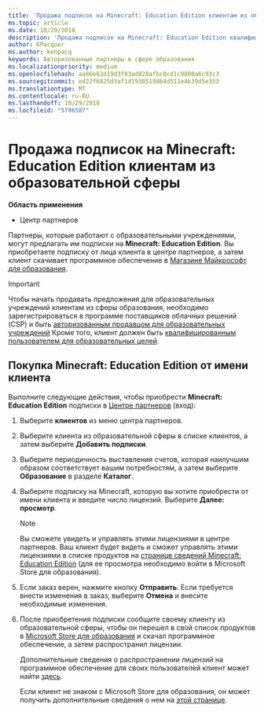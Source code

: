 ```yaml
---
title: 'Продажа подписок на Minecraft: Education Edition клиентам из образовательной сферы'
ms.topic: article
ms.date: 10/29/2018
description: 'Продажа подписок на Minecraft: Education Edition квалифицированным клиентам из образовательной сферы.'
author: KPacquer
ms.author: kenpacq
keywords: Авторизованные партнеры в сфере образования
ms.localizationpriority: medium
ms.openlocfilehash: aa86e62d19d3f83ad828afbc8cd1c9880a6c93c3
ms.sourcegitcommit: ed22f6825d3af1d19385198b4d511e4b39d5e353
ms.translationtype: MT
ms.contentlocale: ru-RU
ms.lasthandoff: 10/29/2018
ms.locfileid: "5796587"
---
```

# <a name="sell-minecraft-education-edition-subscriptions-to-education-customers"></a>Продажа подписок на Minecraft: Education Edition клиентам из образовательной сферы

**Область применения**

-  Центр партнеров

Партнеры, которые работают с образовательными учреждениями, могут предлагать им подписки на **Minecraft: Education Edition**. Вы приобретаете подписку от лица клиента в центре партнеров, а затем клиент скачивает программное обеспечение в [Магазине Майкрософт для образования](https://educationstore.microsoft.com). 

>[!IMPORTANT]
>Чтобы начать продавать предложения для образовательных учреждений клиентам из сферы образования, необходимо зарегистрироваться в программе поставщиков облачных решений (CSP) и быть [авторизованным продавцом для образовательных учреждений](https://www.mepn.com) Кроме того, клиент должен быть [квалифицированным пользователем для образовательных целей](http://www.microsoftvolumelicensing.com/DocumentSearch.aspx?Mode=3&DocumentTypeId=7).  

 
## <a name="buy-minecraft-education-edition-on-behalf-of-your-customer"></a>Покупка **Minecraft: Education Edition** от имени клиента

Выполните следующие действия, чтобы приобрести **Minecraft: Education Edition** подписки в [Центре партнеров](https://partnercenter.microsoft.com/pcv/dashboard/overview
) (вход):

  1.  Выберите **клиентов** из меню центра партнеров.
  
  2.  Выберите клиента из образовательной сферы в списке клиентов, а затем выберите **Добавить подписки**.
  
  3.  Выберите периодичность выставления счетов, которая наилучшим образом соответствует вашим потребностям, а затем выберите **Образование** в разделе **Каталог**.

  4.  Выберите подписку на Minecraft, которую вы хотите приобрести от имени клиента и введите число лицензий. Выберите **Далее: просмотр**.

      >[!NOTE]
      >Вы сможете увидеть и управлять этими лицензиями в центре партнеров. Ваш клиент будет видеть и сможет управлять этими лицензиями в списке продуктов на [странице сведений Minecraft: Education Edition](https://educationstore.microsoft.com/en-us/store/details/minecraft-education-edition/9nblggh4r2r6) (для ее просмотра необходимо войти в Microsoft Store для образования). 

  5.  Если заказ верен, нажмите кнопку **Отправить**. Если требуется внести изменения в заказ, выберите **Отмена** и внесите необходимые изменения.   

  6.  После приобретения подписки сообщите своему клиенту из образовательной сферы, чтобы он перешел в свой список продуктов в [Microsoft Store для образования](https://educationstore.microsoft.com) и скачал программное обеспечение, а затем распространил лицензии.

      Дополнительные сведения о распространении лицензий на программное обеспечение для своих пользователей клиент может найти [здесь](https://docs.microsoft.com/education/windows/school-get-minecraft#distribute-minecraft).  
  
      Если клиент не знаком с Microsoft Store для образования, он может получить дополнительные сведения о нем на [этой странице](https://docs.microsoft.com/microsoft-store/windows-store-for-business-overview).  

      

